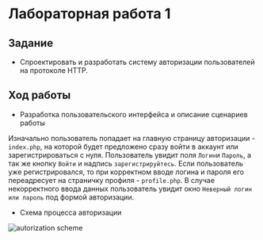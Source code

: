 # Лабораторная работа 1

## Задание
- Спроектировать и разработать систему авторизации пользователей на протоколе HTTP.

## Ход работы
- Разработка пользовательского интерфейса и описание сценариев работы

Изначально пользователь попадает на главную страницу авторизации - `index.php`, на которой будет предложено сразу войти в аккаунт или зарегистрироваться с нуля. Пользователь увидит поля `Логин`и `Пароль`, а так же кнопку `Войти` и  надпись `зарегистрируйтесь`. Если пользователь уже регистрировался, то при корректном вводе логина и пароля его переадресует на страничку профиля - `profile.php`. В случае некорректного ввода данных пользователь увидит окно `Неверный логин или пароль` под формой авторизации. 

- Схема процесса авторизации

![autorization scheme](/schemes.png "autorization scheme")

